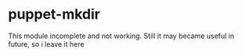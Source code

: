 # puppet-mkdir

This module incomplete and not working.
Still it may became useful in future, so i leave it here
